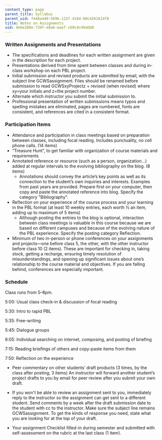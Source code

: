```yaml
---
content_type: page
parent_title: Syllabus
parent_uid: f446a4d9-569b-122f-4184-00c4261614f0
title: Notes on Assignments
uid: 9ebe280e-734f-e8a6-eaef-c69cdc49abb0
---
```


### Written Assignments and Presentations

*   The specifications and deadlines for each written assignment are given in the description for each project.
*   Presentations derived from time spent between classes and during in-class workshop on each PBL project.
*   Initial submission and revised products are submitted by email, with the subject line GCWSassignment. Files should be renamed before submission to read GCWSxyProjectz + revised (when revised) where xy=your initials and z=the project number.
*   Alternate which instructor you submit the initial submission to.
*   Professional presentation of written submissions means typos and spelling mistakes are eliminated, pages are numbered, fonts are consistent, and references are cited in a consistent format.

### Participation Items

*   Attendance and participation in class meetings based on preparation between classes, including focal reading. Includes punctuality, no cell phone calls. (14 items)
*   “Treasure Hunt”, to get familiar with organization of course materials and requirements
*   Annotated reference or resource (such as a person, organization…) added at regular intervals to the evolving bibliography on the blog. (8 items)
    *   Annotations should convey the article’s key points as well as its connection to the student’s own inquiries and interests. Examples from past years are provided. Prepare first on your computer, then copy and paste the annotated reference into blog. Specify the category "Bibliography".
*   Reflection on your experience of the course process and your learning in the PBL format (at least 10 weekly entries, each worth ½ an item, adding up to maximum of 5 items)
    *   Although posting the entries to the blog is optional, interaction between class meetings is valuable in this course because we are based on different campuses and because of the evolving nature of the PBL experience. Specify the posting category Reflection.
*   Minimum of two in-person or phone conferences on your assignments and projects—one before class 5, the other, with the other instructor before class 10 (2 items). These are important for checking in, taking stock, getting a recharge, ensuring timely resolution of misunderstandings, and opening up significant issues about one’s relationship to the course material and objectives. If you are falling behind, conferences are especially important.

### Schedule

Class runs from 5–8pm.

5:00: Usual class check-in & discussion of focal reading

5:30: Intro to rapid PBL

5:35: Free-writing

5:45: Dialogue groups

6:05: Individual searching on internet, composing, and posting of briefing

7:15: Reading briefings of others and copy-paste items from them

7:50: Reflection on the experience

*   Peer commentary on other students’ draft products (3 times, by the class after posting; 3 items) An instructor will forward another student’s project drafts to you by email for peer review after you submit your own draft.

*   If you won't be able to review an assignment sent to you, immediately reply to the instructor so the assignment can get sent to a different student. Send comments by a week after the draft submission date to the student with cc to the instructor. Make sure the subject line remains GCWSassignment. To get the kinds of response you need, state what you are looking for at the top of your draft.

*   Your assignment Checklist filled-in during semester and submitted with self-assessment on the rubric at the last class (1 item).